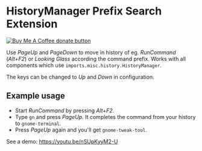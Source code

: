 # HistoryManager Prefix Search Extension
<a href="https://www.buymeacoffee.com/sustmi" target="_blank" title="Donate to this project using Buy Me A Coffee"><img src="https://img.shields.io/badge/buy%20me%20a%20coffee-donate-orange.svg" alt="Buy Me A Coffee donate button" /></a>

Use *PageUp* and *PageDown* to move in history of eg. *RunCommand* (*Alt+F2*) or *Looking Glass* according the command prefix.
Works with all components which use `imports.misc.history.HistoryManager`.

The keys can be changed to *Up* and *Down* in configuration.

## Example usage
- Start *RunCommand* by pressing *Alt+F2*.
- Type `gn` and press *PageUp*. It completes the command from your history to `gnome-terminal`.
- Press *PageUp* again and you'll get `gnome-tweak-tool`.

See a demo: https://youtu.be/nSUpKyyM2-U

